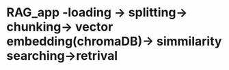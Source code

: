 # RAG_app -loading -> splitting-> chunking-> vector embedding(chromaDB)-> simmilarity searching->retrival
